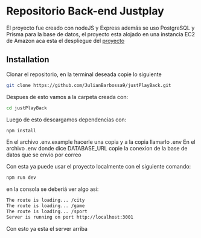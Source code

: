 # Repositorio Back-end Justplay

El proyecto fue creado con nodeJS y Express además se uso PostgreSQL y Prisma para la base de datos, el proyecto esta alojado en una instancia EC2 de Amazon aca esta el despliegue del [proyecto](https://6543b06e066090068f5f5a65--lighthearted-druid-abaa4a.netlify.app)

## Installation

Clonar el repositorio, en la terminal deseada copie lo siguiente

```bash
git clone https://github.com/JulianBarbossa9/justPlayBack.git
```
Despues de esto vamos a la carpeta creada con:
```bash
cd justPlayBack
```

Luego de esto descargamos dependencias con:
```bash
npm install
```

En el archivo .env.example hacerle una copia y a la copia llamarlo .env
En el archivo .env donde dice DATABASE_URL copie la conexion de la base de datos que se envio por correo

Con esta ya puede usar el proyecto localmente con el siguiente comando:

```bash
npm run dev
```

en la consola se deberiá ver algo asi:
```bash
The route is loading... /city
The route is loading... /game
The route is loading... /sport
Server is running on port http://localhost:3001
```

Con esto ya esta el server arriba

